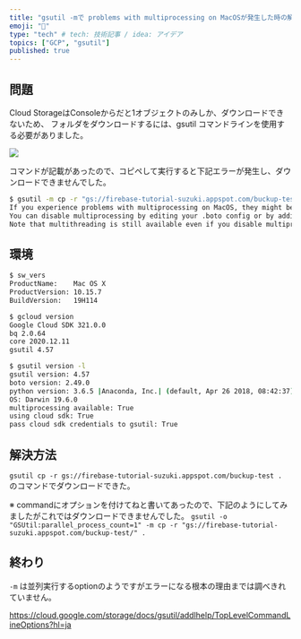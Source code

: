 ```yaml
---
title: "gsutil -mで problems with multiprocessing on MacOSが発生した時の解決方法"
emoji: "🎉"
type: "tech" # tech: 技術記事 / idea: アイデア
topics: ["GCP", "gsutil"]
published: true
---
```


## 問題

Cloud StorageはConsoleからだと1オブジェクトのみしか、ダウンロードできないため、
フォルダをダウンロードするには、gsutil コマンドラインを使用する必要がありました。

![](https://storage.googleapis.com/zenn-user-upload/6icvrym7xvryu3n9p4x2groatgkq)

コマンドが記載があったので、コピペして実行すると下記エラーが発生し、ダウンロードできませんでした。

```bash
$ gsutil -m cp -r "gs://firebase-tutorial-suzuki.appspot.com/buckup-test/" .
If you experience problems with multiprocessing on MacOS, they might be related to https://bugs.python.org/issue33725. 
You can disable multiprocessing by editing your .boto config or by adding the following flag to your command: `-o "GSUtil:parallel_process_count=1"`.
Note that multithreading is still available even if you disable multiprocessing.
```

## 環境

```bash
$ sw_vers
ProductName:    Mac OS X
ProductVersion: 10.15.7
BuildVersion:   19H114

$ gcloud version
Google Cloud SDK 321.0.0
bq 2.0.64
core 2020.12.11
gsutil 4.57

$ gsutil version -l
gsutil version: 4.57
boto version: 2.49.0
python version: 3.6.5 |Anaconda, Inc.| (default, Apr 26 2018, 08:42:37) [GCC 4.2.1 Compatible Clang 4.0.1 (tags/RELEASE_401/final)]
OS: Darwin 19.6.0
multiprocessing available: True
using cloud sdk: True
pass cloud sdk credentials to gsutil: True
```

## 解決方法

`gsutil cp -r gs://firebase-tutorial-suzuki.appspot.com/buckup-test .` のコマンドでダウンロードできた。

※ commandにオプションを付けてねと書いてあったので、下記のようにしてみましたがこれではダウンロードできませんでした。
`gsutil -o "GSUtil:parallel_process_count=1" -m cp -r "gs://firebase-tutorial-suzuki.appspot.com/buckup-test/" .`

## 終わり

`-m` は並列実行するoptionのようですがエラーになる根本の理由までは調べきれていません。

https://cloud.google.com/storage/docs/gsutil/addlhelp/TopLevelCommandLineOptions?hl=ja
